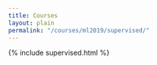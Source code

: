 ```yaml
---
title: Courses
layout: plain
permalink: "/courses/ml2019/supervised/"
---
```


{% include supervised.html %}

